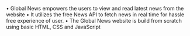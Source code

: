 • Global News empowers the users to view and read latest news from the website
• It utilizes the free News API to fetch news in real time for hassle free experience of user.
• The Global News website is build from scratch using basic HTML, CSS and JavaScript
